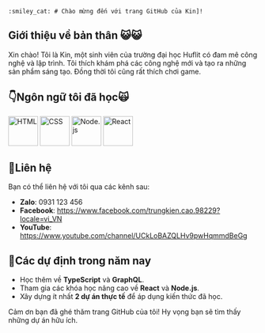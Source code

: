 	:smiley_cat: # Chào mừng đến với trang GitHub của Kin]!

## Giới thiệu về bản thân :smiley_cat::smiley_cat:

Xin chào! Tôi là Kin, một sinh viên của trường đại học Huflit có đam mê công nghệ và lập trình. Tôi thích khám phá các công nghệ mới và tạo ra những sản phẩm sáng tạo. Đồng thời tôi cũng rất thích chơi game.

## :point_down:Ngôn ngữ tôi đã học:scream_cat:

<p>
  <img src="https://img.shields.io/badge/HTML-E34F26?style=flat&logo=html5&logoColor=white" alt="HTML" width="60" />
  <img src="https://img.shields.io/badge/CSS-1572B6?style=flat&logo=css3&logoColor=white" alt="CSS" width="60" />
  <img src="https://img.shields.io/badge/Node.js-339933?style=flat&logo=nodedotjs&logoColor=white" alt="Node.js" width="60" />
  <img src="https://img.shields.io/badge/React-61DAFB?style=flat&logo=react&logoColor=black" alt="React" width="60" />
</p>

## :speech_balloon:Liên hệ

Bạn có thể liên hệ với tôi qua các kênh sau:

- **Zalo**: 0931 123 456
- **Facebook**: https://www.facebook.com/trungkien.cao.98229?locale=vi_VN
- **YouTube**: https://www.youtube.com/channel/UCkLoBAZQLHv9pwHqmmdBeGg

## :dart:Các dự định trong năm nay

- Học thêm về **TypeScript** và **GraphQL**.
- Tham gia các khóa học nâng cao về **React** và **Node.js**.
- Xây dựng ít nhất **2 dự án thực tế** để áp dụng kiến thức đã học.

Cảm ơn bạn đã ghé thăm trang GitHub của tôi! Hy vọng bạn sẽ tìm thấy những dự án hữu ích.
